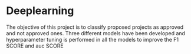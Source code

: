 # Deeplearning
The objective of this project is to classify proposed projects as approved and not approved ones.
Three different models have been developed and hyperparameter tuning is performed in all the models to improve the F1 SCORE and auc SCORE
